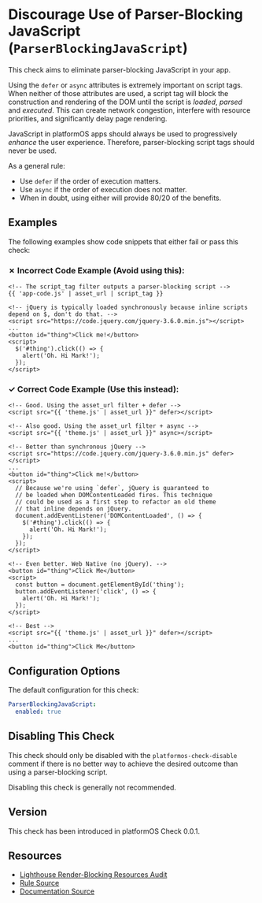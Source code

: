 # Discourage Use of Parser-Blocking JavaScript (`ParserBlockingJavaScript`)

This check aims to eliminate parser-blocking JavaScript in your app.

Using the `defer` or `async` attributes is extremely important on script tags. When neither of those attributes are used, a script tag will block the construction and rendering of the DOM until the script is _loaded_, _parsed_ and _executed_. This can create network congestion, interfere with resource priorities, and significantly delay page rendering.

JavaScript in platformOS apps should always be used to progressively _enhance_ the user experience. Therefore, parser-blocking script tags should never be used.

As a general rule:
- Use `defer` if the order of execution matters.
- Use `async` if the order of execution does not matter.
- When in doubt, using either will provide 80/20 of the benefits.

## Examples

The following examples show code snippets that either fail or pass this check:

### &#x2717; Incorrect Code Example (Avoid using this):

```liquid
<!-- The script_tag filter outputs a parser-blocking script -->
{{ 'app-code.js' | asset_url | script_tag }}

<!-- jQuery is typically loaded synchronously because inline scripts depend on $, don't do that. -->
<script src="https://code.jquery.com/jquery-3.6.0.min.js"></script>
...
<button id="thing">Click me!</button>
<script>
  $('#thing').click(() => {
    alert('Oh. Hi Mark!');
  });
</script>
```

### &#x2713; Correct Code Example (Use this instead):

```liquid
<!-- Good. Using the asset_url filter + defer -->
<script src="{{ 'theme.js' | asset_url }}" defer></script>

<!-- Also good. Using the asset_url filter + async -->
<script src="{{ 'theme.js' | asset_url }}" async></script>

<!-- Better than synchronous jQuery -->
<script src="https://code.jquery.com/jquery-3.6.0.min.js" defer></script>
...
<button id="thing">Click me!</button>
<script>
  // Because we're using `defer`, jQuery is guaranteed to
  // be loaded when DOMContentLoaded fires. This technique
  // could be used as a first step to refactor an old theme
  // that inline depends on jQuery.
  document.addEventListener('DOMContentLoaded', () => {
    $('#thing').click(() => {
      alert('Oh. Hi Mark!');
    });
  });
</script>

<!-- Even better. Web Native (no jQuery). -->
<button id="thing">Click Me</button>
<script>
  const button = document.getElementById('thing');
  button.addEventListener('click', () => {
    alert('Oh. Hi Mark!');
  });
</script>

<!-- Best -->
<script src="{{ 'theme.js' | asset_url }}" defer></script>
...
<button id="thing">Click Me</button>
```

## Configuration Options

The default configuration for this check:

```yaml
ParserBlockingJavaScript:
  enabled: true
```

## Disabling This Check

This check should only be disabled with the `platformos-check-disable` comment if there is no better way to achieve the desired outcome than using a parser-blocking script.

Disabling this check is generally not recommended.

## Version

This check has been introduced in platformOS Check 0.0.1.

## Resources

- [Lighthouse Render-Blocking Resources Audit][render-blocking]
- [Rule Source][codesource]
- [Documentation Source][docsource]

[render-blocking]: https://web.dev/render-blocking-resources/
[codesource]: /lib/platformos_check/checks/parser_blocking_javascript.rb
[docsource]: /docs/checks/parser_blocking_javascript.md
